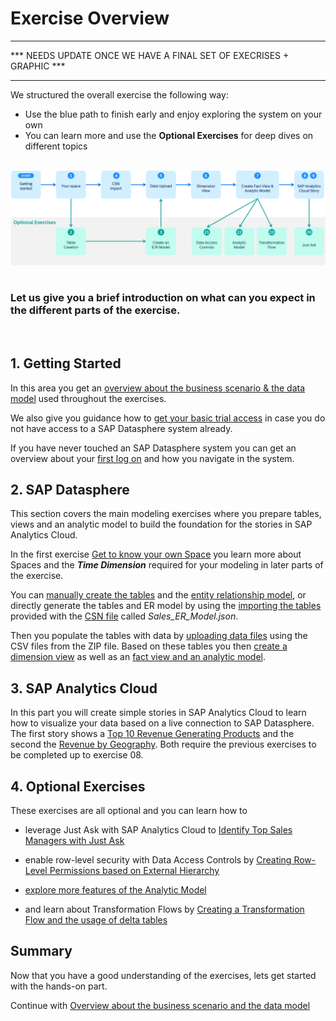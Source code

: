 # Exercise Overview


********************************************************************
*** NEEDS UPDATE ONCE WE HAVE A FINAL SET OF EXECRISES + GRAPHIC ***
********************************************************************


We structured the overall exercise the following way:  
   * Use the blue path to finish early and enjoy exploring the system on your own
   * You can learn more and use the **Optional Exercises** for deep dives on different topics
  
<br>![](images/DA180_Exercise_Overview.png)
<br> <br> 
### Let us give you a brief introduction on what can you expect in the different parts of the exercise.
<br> 

## 1. **Getting Started**
   
   In this area you get an [overview about the business scenario & the data model](README.md) used throughout the exercises.
   
   We also give you guidance how to [get your basic trial access](README_GuidedTrial.md) in case you do not have access to a SAP Datasphere system already. 
   
   If you have never touched an SAP Datasphere system you can get an overview about your [first log on](../README_FirstLogon.md) and how you navigate in the system. 
	
## 2. **SAP Datasphere**
   
   This section covers the main modeling exercises where you prepare tables, views and an analytic model to build the foundation for the stories in SAP Analytics Cloud.

   In the first exercise [Get to know your own Space](../ex01/README.md) you learn more about Spaces and the ***Time Dimension*** required for your modeling in later parts of the exercise.
	  
   You can [manually create the tables](../ex02/README.md) and the [entity relationship model](../ex03/README.md), or directly generate the tables and ER model by using the [importing the tables](../ex04/README.md) provided with the [CSN file](https://cap.cloud.sap/docs/cds/csn) called *Sales_ER_Model.json*.
   
   Then you populate the tables with data by [uploading data files](../ex05/README.md) using the CSV files from the ZIP file. Based on these tables you then [create a dimension view](../ex06/README.md) as well as an [fact view and an analytic model](../ex07/README.md).
	
## 3. **SAP Analytics Cloud**

   In this part you will create simple stories in SAP Analytics Cloud to learn how to visualize your data based on a live connection to SAP Datasphere. The first story shows a [Top 10 Revenue Generating Products](../ex08/README.md) and the second the [Revenue by Geography](../ex09/README.md). Both require the previous exercises to be completed up to exercise 08. 
   
## 4. **Optional Exercises**
      
   These exercises are all optional and you can learn how to 
* leverage Just Ask with SAP Analytics Cloud to [Identify Top Sales Managers with Just Ask](../ex20/README.md) 
* enable row-level security with Data Access Controls by [Creating Row-Level Permissions based on External Hierarchy](../ex21/README.md) 
   
* [explore more features of the Analytic Model](../ex22/README.md) 
	
* and learn about Transformation Flows by [Creating a Transformation Flow and the usage of delta tables ](../ex23/README.md) 


## Summary

Now that you have a good understanding of the exercises, lets get started with the hands-on part.

Continue with [Overview about the business scenario and the data model](../ex00/README.md)
